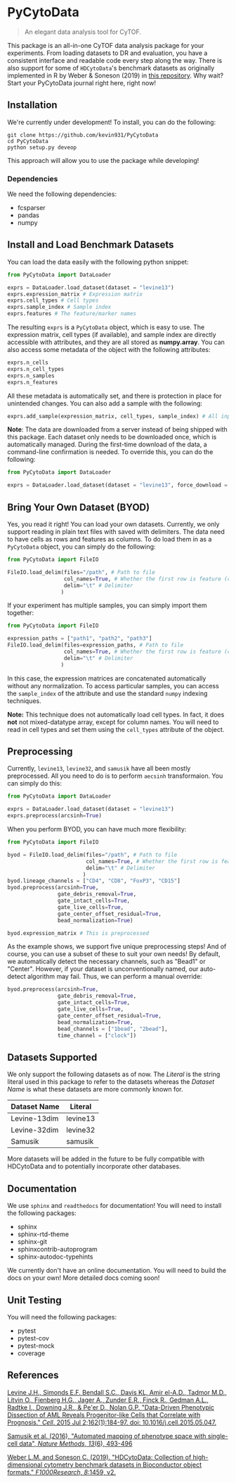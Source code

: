 # PyCytoData
> An elegant data analysis tool for CyTOF.

This package is an all-in-one CyTOF data analysis package for your experiments. From loading datasets to DR and evaluation, you have a consistent interface and readable code every step along the way. There is also support for some of ``HDCytoData``'s benchmark datasets as originally implemented in R by Weber & Soneson (2019) in [this repository](https://github.com/lmweber/HDCytoData). Why wait? Start your PyCytoData journal right here, right now! 

## Installation

We're currently under development! To install, you can do the following:

```shell
git clone https://github.com/kevin931/PyCytoData
cd PyCytoData
python setup.py deveop
```

This approach will allow you to use the package while developing!

### Dependencies

We need the following dependencies:

- fcsparser
- pandas
- numpy

## Install and Load Benchmark Datasets

You can load the data easily with the following python snippet:

```python
from PyCytoData import DataLoader

exprs = DataLoader.load_dataset(dataset = "levine13")
exprs.expression_matrix # Expression matrix
exprs.cell_types # Cell types
exprs.sample_index # Sample index
exprs.features # The feature/marker names
```

The resulting ``exprs`` is a ``PyCytoData`` object, which is easy to use. The expression matrix, cell types (if available), and sample index are directly accessible with attributes, and they are all stored as **numpy.array**. You can also access some metadata of the object with the following attributes:

```python
exprs.n_cells
exprs.n_cell_types
exprs.n_samples
exprs.n_features
```

All these metadata is automatically set, and there is protection in place for unintended changes. You can also add a sample with the following:

```python
exprs.add_sample(expression_matrix, cell_types, sample_index) # All inputs should be ArrayLike
```

**Note**: The data are downloaded from a server instead of being shipped with this package. Each dataset only needs to be downloaded once, which is automatically managed. During the first-time download of the data, a command-line confirmation is needed. To override this, you can do the following: 

```python 
from PyCytoData import DataLoader

exprs = DataLoader.load_dataset(dataset = "levine13", force_download = True)
```

## Bring Your Own Dataset (BYOD)

Yes, you read it right! You can load your own datasets. Currently, we only support reading in plain text files with saved with delimiters. The data need to have cells as rows and features as columns. To do load them in as a ``PyCytoData`` object, you can simply do the following:

```python
from PyCytoData import FileIO

FileIO.load_delim(files="/path", # Path to file
                  col_names=True, # Whether the first row is feature (column) names 
                  delim="\t" # Delimiter
                 ) 
```

If your experiment has multiple samples, you can simply import them together:

```python
from PyCytoData import FileIO

expression_paths = ["path1", "path2", "path3"]
FileIO.load_delim(files=expression_paths, # Path to file
                  col_names=True, # Whether the first row is feature (column) names 
                  delim="\t" # Delimiter
                 ) 
```

In this case, the expression matrices are concatenated automatically without any normalization. To access particular samples, you can access the ``sample_index`` of the attribute and use the standard ``numpy`` indexing techniques.

**Note:** This technique does not automatically load cell types. In fact, it does **not** not mixed-datatype array, except for column names. You will need to read in cell types and set them using the ``cell_types`` attribute of the object. 

## Preprocessing

Currently, ``levine13``, ``levine32``, and ``samusik`` have all been mostly preprocessed. All you need to do is to perform ``aecsinh`` transformaion. You can simply do this:

```python
from PyCytoData import DataLoader

exprs = DataLoader.load_dataset(dataset = "levine13")
exprs.preprocess(arcsinh=True)
```

When you perform BYOD, you can have much more flexibility:

```python
from PyCytoData import FileIO

byod = FileIO.load_delim(files="/path", # Path to file
                         col_names=True, # Whether the first row is feature (column) names 
                         delim="\t" # Delimiter
                        )
byod.lineage_channels = ["CD4", "CD8", "FoxP3", "CD15"]
byod.preprocess(arcsinh=True,
                gate_debris_removal=True,
                gate_intact_cells=True,
                gate_live_cells=True,
                gate_center_offset_residual=True,
                bead_normalization=True)

byod.expression_matrix # This is preprocessed
```
As the example shows, we support five unique preprocessing steps! And of course, you can use a subset of these to suit your own needs! By default, we automatically detect the necessary channels, such as "Bead1" or "Center". However, if your dataset is unconventionally named, our auto-detect algorithm may fail. Thus, we can perform a manual override:

```python
byod.preprocess(arcsinh=True,
                gate_debris_removal=True,
                gate_intact_cells=True,
                gate_live_cells=True,
                gate_center_offset_residual=True,
                bead_normalization=True,
                bead_channels = ["1bead", "2bead"],
                time_channel = ["clock"])
```

## Datasets Supported

We only support the following datasets as of now. The *Literal* is the string literal used in this package to refer to the datasets whereas the *Dataset Name* is what these datasets are more commonly known for.

| Dataset Name | Literal |
| --- | --- |
| Levine-13dim | levine13 |
| Levine-32dim | levine32 |
| Samusik | samusik |

More datasets will be added in the future to be fully compatible with HDCytoData and to potentially incorporate other databases.

## Documentation

We use ``sphinx`` and ``readthedocs`` for documentation! You will need to install the following packages:

- sphinx
- sphinx-rtd-theme
- sphinx-git
- sphinxcontrib-autoprogram
- sphinx-autodoc-typehints

We currently don't have an online documentation. You will need to build the docs on your own! More detailed docs coming soon!

## Unit Testing

You will need the following packages:

- pytest
- pytest-cov
- pytest-mock
- coverage

## References

[Levine J.H., Simonds E.F. Bendall S.C., Davis KL, Amir el-A.D., Tadmor M.D., Litvin O., Fienberg H.G., Jager A., Zunder E.R., Finck R., Gedman A.L., Radtke I., Downing J.R., & Pe'er D., Nolan G.P. "Data-Driven Phenotypic Dissection of AML Reveals Progenitor-like Cells that Correlate with Prognosis." *Cell*. 2015 Jul 2;162(1):184-97. doi: 10.1016/j.cell.2015.05.047.](https://pubmed.ncbi.nlm.nih.gov/26095251/)

[Samusik et al. (2016), "Automated mapping of phenotype space with single-cell data", *Nature Methods, 13*(6), 493-496](https://www.ncbi.nlm.nih.gov/pubmed/27183440)

[Weber L.M. and Soneson C. (2019). "HDCytoData: Collection of high-dimensional cytometry benchmark datasets in Bioconductor object formats." *F1000Research, 8*:1459, v2.](https://f1000research.com/articles/8-1459)
